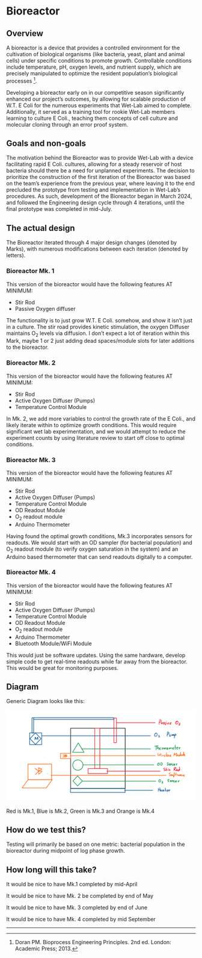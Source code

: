 # Bioreactor

<!-- toc -->

## Overview

A bioreactor is a device that provides a controlled environment for the cultivation of biological organisms (like bacteria, yeast, plant and animal cells) under specific conditions to promote growth. Controllable conditions include temperature, pH, oxygen levels, and nutrient supply, which are precisely manipulated to optimize the resident population’s biological processes [^2].

Developing a bioreactor early on in our competitive season significantly enhanced our project’s outcomes, by allowing for scalable production of W.T. E Coli for the numerous experiments that Wet-Lab aimed to complete. Additionally, it served as a training tool for rookie Wet-Lab members learning to culture E Coli., teaching them concepts of cell culture and molecular cloning through an error proof system.

## Goals and non-goals

The motivation behind the Bioreactor was to provide Wet-Lab with a device facilitating rapid E Coli. cultures, allowing for a steady reservoir of host bacteria should there be a need for unplanned experiments. The decision to prioritize the construction of the first iteration of the Bioreactor was based on the team’s experience from the previous year, where leaving it to the end precluded the prototype from testing and implementation in Wet-Lab’s procedures. As such, development of the Bioreactor began in March 2024, and followed the Engineering design cycle through 4 iterations, until the final prototype was completed in mid-July.

## The actual design

The Bioreactor iterated through 4 major design changes (denoted by Marks), with numerous modifications between each iteration (denoted by letters).

### Bioreactor Mk. 1

This version of the bioreactor would have the following features AT MINIMUM:

- Stir Rod
- Passive Oxygen diffuser

The functionality is to just grow W.T. E Coli. somehow, and show it isn’t just in a culture. The stir road provides kinetic stimulation, the oxygen Diffuser maintains O<sub>2</sub> levels via diffusion. I don’t expect a lot of iteration within this Mark, maybe 1 or 2 just adding dead spaces/module slots for later additions to the bioreactor.

### Bioreactor Mk. 2

This version of the bioreactor would have the following features AT MINIMUM:

- Stir Rod
- Active Oxygen Diffuser (Pumps)
- Temperature Control Module

In Mk. 2, we add more variables to control the growth rate of the E Coli., and likely iterate within to optimize growth conditions. This would require significant wet lab experimentation, and we would attempt to reduce the experiment counts by using literature review to start off close to optimal conditions.

### Bioreactor Mk. 3

This version of the bioreactor would have the following features AT MINIMUM:

- Stir Rod
- Active Oxygen Diffuser (Pumps)
- Temperature Control Module
- OD Readout Module
- O<sub>2</sub> readout module
- Arduino Thermometer

Having found the optimal growth conditions, Mk.3 incorporates sensors for readouts. We would start with an OD sampler (for bacterial population) and O<sub>2</sub> readout module (to verify oxygen saturation in the system) and an Arduino based thermometer that can send readouts digitally to a computer.

### Bioreactor Mk. 4

This version of the bioreactor would have the following features AT MINIMUM:

- Stir Rod
- Active Oxygen Diffuser (Pumps)
- Temperature Control Module
- OD Readout Module
- O<sub>2</sub> readout module
- Arduino Thermometer
- Bluetooth Module/WiFi Module

This would just be software updates. Using the same hardware, develop simple code to get real-time readouts while far away from the bioreactor. This would be great for monitoring purposes.

## Diagram

Generic Diagram looks like this:

![Bioreactor](bioreactor-schematic.png)

Red is Mk.1, Blue is Mk.2, Green is Mk.3 and Orange is Mk.4

## How do we test this?

Testing will primarily be based on one metric: bacterial population in the bioreactor during midpoint of log phase growth.

## How long will this take?

It would be nice to have Mk.1 completed by mid-April

It would be nice to have Mk. 2 be completed by end of May

It would be nice to have Mk. 3 completed by end of June

It would be nice to have Mk. 4 completed by mid September

---

[^2]: Doran PM. Bioprocess Engineering Principles. 2nd ed. London: Academic Press; 2013.

[^1]: Luiselli M. The Role of Bioreactors in Synthetic Biology. Journal of Biodiversity, Bioprospecting and Development. 2022;8(10). doi:10.37421/2376-0214.2022.8.10.

